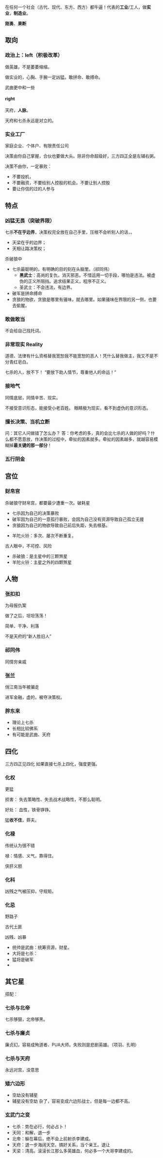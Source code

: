 在任何一个社会（古代、现代、东方、西方）都牛逼！代表的**工业**/工人，做**实业**，**制造业**。

**刚勇**、**果断**
## 取向

### 政治上：left（积极改革）

做英雄，不是萎萎缩缩。

做实业的，心胸、手腕一定凶猛。敢拼命、敢搏命。

武曲更中和一些
#### right

天府，**人脉**。

天府和七杀永远是对立的。

### 实业工厂

家庭企业、个体户、有限责任公司

决策由你自己掌握，合伙也要做大头。除非你命超级好，三方四正全是左辅右粥。

决策不由你，一定暴败：
- 不要投机， 
- 不要融资，不要给别人控股的机会。不要让别人控股
- 要让你信的过的人参与



## 特点

### 凶猛无畏（突破界限）

七杀**不在乎边界**，决策权完全放在自己手里，压根不会听别人的话，。
- 天梁在乎的边界；
- 天相让路决策权；

杀破狼中
- 七杀最聪明的，有明确的目的刻在头脑里。（祁同伟）
	- **黑武士**：高尚的复仇，消灭邪恶。不惜运用一切手段，哪怕是违法。被虚伪的正义所阻挡。追求结果正义，程序不正义。
	- 圣武士：不会违法，有边界。
- 破军是拼命搏命
- 贪狼的物欲，贪狼是哪里有骚味，就去哪里。如果骚味在界限的另一侧，也要去偷腥。

### 敢做敢当

 不会给自己找托词。

### 非常现实 Reality

道德、法律有什么资格替我宽恕我不能宽恕的恶人！凭什么替我做主，我又不是不分青红皂白。

七杀的人，放不下！
“要放下助人情节，尊重他人的命运！”

### 接地气

同情底层，同情辛苦、现实。

不接受意识形态，能接受小老百姓。
眼睛极为现实，看不到虚伪的意识形态。

### 擅长决策、当机立断

问：其它人问做错了怎么办？
答：你考虑的多，真的会比七杀的人做的好吗？什么都不愿意放，作决策的过程中，牵扯的因素就多。牵扯的因素越多，就越容易模糊掉**最关键的那一部分**！


### 五行阴金


## 宫位

### 财帛宫

杀破狼守财帛宫，都要最少遭重一次。破耗星
- 七杀因为自己的决策暴败
- 破军因为自己的一意孤行暴败，会因为自己没有资源导致自己孤立无援
- 贪狼因为自己的物欲导致自己前后失距，失去根基。
+ 羊陀火铃：多次、屡次不断重复。

古人眼中，不可控、风险
- 杀破狼：是主星中的三颗煞星
- 羊陀火铃：主星之外的四颗煞星

## 人物

### 张扣扣

为母报仇案

做了之后，坦坦荡荡！

简单、干净、利落

不是天府的“新人胜旧人”

### 祁同伟

同情穷亲戚

### 张兰

俏江南当年被骗走

进军金融，虚的，被夺决策权。

### 胖东来

- 理论上七杀
- 长相比较佛系
- 有可能是武曲、天府

## 四化

三方四正见四化
如果直接七杀上四化，强度更强。

### 化权

更猛

损害：
失去策略性、失去战术战略性，不那么聪明。

好处：
血性，铁骨铮铮。

猛**收不住**，莽夫。

### 化禄

传统认为很不错

禄：情感、义气，靠得住。

侠肝义胆

### 化科

凶残之气被压抑，守规矩。

### 化忌

野路子

古代土匪

凶残、凶暴


- 统帅是武曲：统筹资源，财星。
- 大将是七杀：
- 猛将是破军
- 
## 其它星

搭配：
### 七杀与北帝
七杀够狠，北帝够黑。

### 七杀与廉贞
廉贞幻，容易成殉道者、PUA大师。失败则是悲剧英雄。（项羽、孔明）

### 七杀与天府

永远对宫，没意思

### 矮六边形

- 空劫没有辅星
- 辅星没有空劫
杂了，容易变成六边形战士，但是每一边都不高。

### 玄武门之变

- 七杀：势在必行，何必占卜！
- 天同：和解，退一步
- 北帝：躲在幕后，绝不会上前射杀李建成。
- 天府：退一步海阔天空。搞好关系，当个亲王。退让
- 天梁：清高。滚滚长江那么多英雄血，何必多一个大哥李建成的。